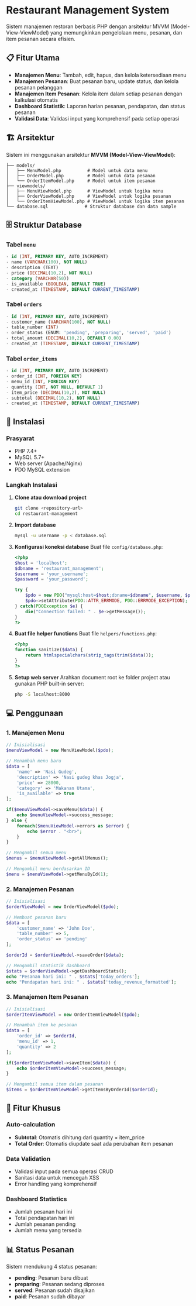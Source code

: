 # Restaurant Management System

Sistem manajemen restoran berbasis PHP dengan arsitektur MVVM (Model-View-ViewModel) yang memungkinkan pengelolaan menu, pesanan, dan item pesanan secara efisien.

## 📋 Fitur Utama

- **Manajemen Menu**: Tambah, edit, hapus, dan kelola ketersediaan menu
- **Manajemen Pesanan**: Buat pesanan baru, update status, dan kelola pesanan pelanggan
- **Manajemen Item Pesanan**: Kelola item dalam setiap pesanan dengan kalkulasi otomatis
- **Dashboard Statistik**: Laporan harian pesanan, pendapatan, dan status pesanan
- **Validasi Data**: Validasi input yang komprehensif pada setiap operasi

## 🏗️ Arsitektur

Sistem ini menggunakan arsitektur **MVVM (Model-View-ViewModel)**:

```
├── models/
│   ├── MenuModel.php          # Model untuk data menu
│   ├── OrderModel.php         # Model untuk data pesanan
│   └── OrderItemModel.php     # Model untuk item pesanan
├── viewmodels/
│   ├── MenuViewModel.php      # ViewModel untuk logika menu
│   ├── OrderViewModel.php     # ViewModel untuk logika pesanan
│   └── OrderItemViewModel.php # ViewModel untuk logika item pesanan
└── database.sql              # Struktur database dan data sample
```

## 🗄️ Struktur Database

### Tabel `menu`
```sql
- id (INT, PRIMARY KEY, AUTO_INCREMENT)
- name (VARCHAR(100), NOT NULL)
- description (TEXT)
- price (DECIMAL(10,2), NOT NULL)
- category (VARCHAR(50))
- is_available (BOOLEAN, DEFAULT TRUE)
- created_at (TIMESTAMP, DEFAULT CURRENT_TIMESTAMP)
```

### Tabel `orders`
```sql
- id (INT, PRIMARY KEY, AUTO_INCREMENT)
- customer_name (VARCHAR(100), NOT NULL)
- table_number (INT)
- order_status (ENUM: 'pending', 'preparing', 'served', 'paid')
- total_amount (DECIMAL(10,2), DEFAULT 0.00)
- created_at (TIMESTAMP, DEFAULT CURRENT_TIMESTAMP)
```

### Tabel `order_items`
```sql
- id (INT, PRIMARY KEY, AUTO_INCREMENT)
- order_id (INT, FOREIGN KEY)
- menu_id (INT, FOREIGN KEY)
- quantity (INT, NOT NULL, DEFAULT 1)
- item_price (DECIMAL(10,2), NOT NULL)
- subtotal (DECIMAL(10,2), NOT NULL)
- created_at (TIMESTAMP, DEFAULT CURRENT_TIMESTAMP)
```

## 🚀 Instalasi

### Prasyarat
- PHP 7.4+
- MySQL 5.7+
- Web server (Apache/Nginx)
- PDO MySQL extension

### Langkah Instalasi

1. **Clone atau download project**
   ```bash
   git clone <repository-url>
   cd restaurant-management
   ```

2. **Import database**
   ```bash
   mysql -u username -p < database.sql
   ```

3. **Konfigurasi koneksi database**
   Buat file `config/database.php`:
   ```php
   <?php
   $host = 'localhost';
   $dbname = 'restaurant_management';
   $username = 'your_username';
   $password = 'your_password';

   try {
       $pdo = new PDO("mysql:host=$host;dbname=$dbname", $username, $password);
       $pdo->setAttribute(PDO::ATTR_ERRMODE, PDO::ERRMODE_EXCEPTION);
   } catch(PDOException $e) {
       die("Connection failed: " . $e->getMessage());
   }
   ?>
   ```

4. **Buat file helper functions**
   Buat file `helpers/functions.php`:
   ```php
   <?php
   function sanitize($data) {
       return htmlspecialchars(strip_tags(trim($data)));
   }
   ?>
   ```

5. **Setup web server**
   Arahkan document root ke folder project atau gunakan PHP built-in server:
   ```bash
   php -S localhost:8000
   ```

## 💻 Penggunaan

### 1. Manajemen Menu

```php
// Inisialisasi
$menuViewModel = new MenuViewModel($pdo);

// Menambah menu baru
$data = [
    'name' => 'Nasi Gudeg',
    'description' => 'Nasi gudeg khas Jogja',
    'price' => 28000,
    'category' => 'Makanan Utama',
    'is_available' => true
];

if($menuViewModel->saveMenu($data)) {
    echo $menuViewModel->success_message;
} else {
    foreach($menuViewModel->errors as $error) {
        echo $error . "<br>";
    }
}

// Mengambil semua menu
$menus = $menuViewModel->getAllMenus();

// Mengambil menu berdasarkan ID
$menu = $menuViewModel->getMenuById(1);
```

### 2. Manajemen Pesanan

```php
// Inisialisasi
$orderViewModel = new OrderViewModel($pdo);

// Membuat pesanan baru
$data = [
    'customer_name' => 'John Doe',
    'table_number' => 5,
    'order_status' => 'pending'
];

$orderId = $orderViewModel->saveOrder($data);

// Mengambil statistik dashboard
$stats = $orderViewModel->getDashboardStats();
echo "Pesanan hari ini: " . $stats['today_orders'];
echo "Pendapatan hari ini: " . $stats['today_revenue_formatted'];
```

### 3. Manajemen Item Pesanan

```php
// Inisialisasi
$orderItemViewModel = new OrderItemViewModel($pdo);

// Menambah item ke pesanan
$data = [
    'order_id' => $orderId,
    'menu_id' => 1,
    'quantity' => 2
];

if($orderItemViewModel->saveItem($data)) {
    echo $orderItemViewModel->success_message;
}

// Mengambil semua item dalam pesanan
$items = $orderItemViewModel->getItemsByOrderId($orderId);
```

## 🔧 Fitur Khusus

### Auto-calculation
- **Subtotal**: Otomatis dihitung dari quantity × item_price
- **Total Order**: Otomatis diupdate saat ada perubahan item pesanan

### Data Validation
- Validasi input pada semua operasi CRUD
- Sanitasi data untuk mencegah XSS
- Error handling yang komprehensif

### Dashboard Statistics
- Jumlah pesanan hari ini
- Total pendapatan hari ini
- Jumlah pesanan pending
- Jumlah menu yang tersedia

## 📊 Status Pesanan

Sistem mendukung 4 status pesanan:
- **pending**: Pesanan baru dibuat
- **preparing**: Pesanan sedang diproses
- **served**: Pesanan sudah disajikan
- **paid**: Pesanan sudah dibayar